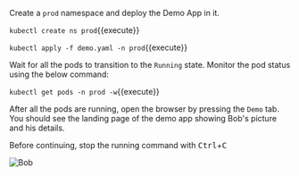 Create a `prod` namespace and deploy the Demo App in it.

`kubectl create ns prod`{{execute}}

`kubectl apply -f demo.yaml -n prod`{{execute}}

Wait for all the pods to transition to the `Running` state. Monitor the pod status using the below command:

`kubectl get pods -n prod -w`{{execute}}

After all the pods are running, open the browser by pressing the `Demo` tab. You should see the landing page of the demo app showing Bob's picture and his details.

Before continuing, stop the running command with <kbd>Ctrl</kbd>+<kbd>C</kbd>

![Bob](/styra/scenarios/opa-kubecon-ac-demo/assets/bob.jpg)
